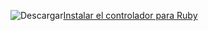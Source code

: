 ![Descargar](../ssdt/media/download.png)[Instalar el controlador para Ruby](http://msdn.microsoft.com/library/mt711041.aspx)